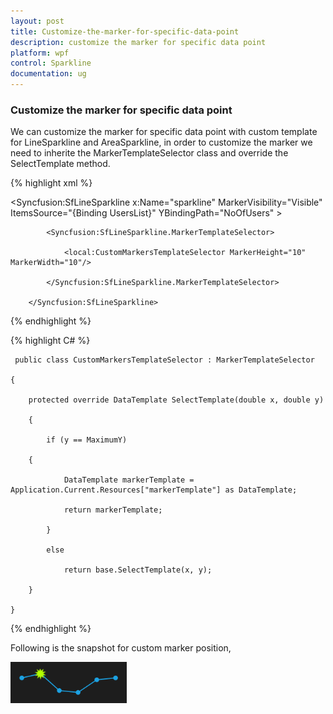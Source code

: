 ```yaml
---
layout: post
title: Customize-the-marker-for-specific-data-point
description: customize the marker for specific data point
platform: wpf
control: Sparkline
documentation: ug
---
```


### Customize the marker for specific data point

We can customize the marker for specific data point with custom template for LineSparkline and AreaSparkline, in order to customize the marker we need to inherite the MarkerTemplateSelector class and override the SelectTemplate method.

{% highlight xml %}

   <Syncfusion:SfLineSparkline x:Name="sparkline" MarkerVisibility="Visible" ItemsSource="{Binding UsersList}" YBindingPath="NoOfUsers" >

            <Syncfusion:SfLineSparkline.MarkerTemplateSelector>

                <local:CustomMarkersTemplateSelector MarkerHeight="10" MarkerWidth="10"/>

            </Syncfusion:SfLineSparkline.MarkerTemplateSelector>

        </Syncfusion:SfLineSparkline>
{% endhighlight %}


{% highlight C# %}

     public class CustomMarkersTemplateSelector : MarkerTemplateSelector

    {

        protected override DataTemplate SelectTemplate(double x, double y)

        {

            if (y == MaximumY)    

        {

                DataTemplate markerTemplate = Application.Current.Resources["markerTemplate"] as DataTemplate;

                return markerTemplate;

            }

            else

                return base.SelectTemplate(x, y);

        }

    }
{% endhighlight %}

Following is the snapshot for custom marker position,

![C:/Users/ApoorvahR/Desktop/12.png](Customize-the-marker-for-specific-data-point_images/Customize-the-marker-for-specific-data-point_img1.png)



